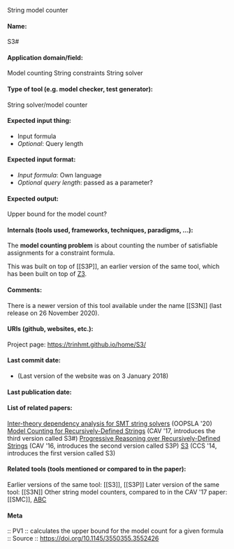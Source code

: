 String model counter

#### Name:
S3#

#### Application domain/field:
Model counting
String constraints
String solver

#### Type of tool (e.g. model checker, test generator):
String solver/model counter

#### Expected input thing:
- Input formula
- *Optional*: Query length

#### Expected input format:
- *Input formula*: Own language
- *Optional query length*: passed as a parameter?

#### Expected output:
Upper bound for the model count?

#### Internals (tools used, frameworks, techniques, paradigms, ...):
The **model counting problem** is about counting the number of satisfiable assignments for a constraint formula.

This was built on top of [[S3P]], an earlier version of the same tool, which has been built on top of [Z3](Solvers/SMT/Z3.md).

#### Comments:
There is a newer version of this tool available under the name [[S3N]] (last release on 26 November 2020).

#### URIs (github, websites, etc.):
Project page: https://trinhmt.github.io/home/S3/

#### Last commit date:
- (Last version of the website was on 3 January 2018)

#### Last publication date:

#### List of related papers:
[Inter-theory dependency analysis for SMT string solvers](https://doi.org/10.1145/3428260) (OOPSLA '20)
[Model Counting for Recursively-Defined Strings](https://doi.org/10.1007/978-3-319-63390-9_21) (CAV '17, introduces the third version called S3#)
[Progressive Reasoning over Recursively-Defined Strings](https://doi.org/10.1007/978-3-319-41528-4_12) (CAV '16, introduces the second version called S3P)
[S3](https://doi.org/10.1145/2660267.2660372) (CCS '14, introduces the first version called S3)

#### Related tools (tools mentioned or compared to in the paper):
Earlier versions of the same tool: [[S3]], [[S3P]]
Later version of the same tool: [[S3N]]
Other string model counters, compared to in the CAV '17 paper: [[SMC]], [ABC](Frameworks/ABC.md)

#### Meta
:: PV1 :: calculates the upper bound for the model count for a given formula
:: Source :: https://doi.org/10.1145/3550355.3552426
